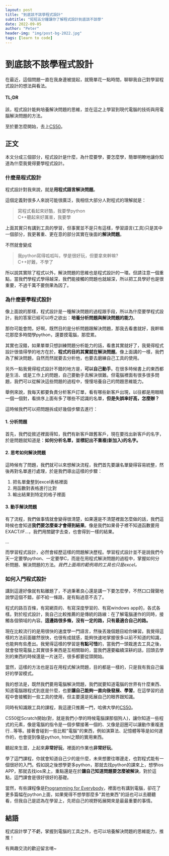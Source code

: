 ```yaml
---
layout: post
title: "到底該不該學程式設計"
subtitle: "短短五分鐘讓你了解程式設計到底該不該學"
date: 2022-09-05
author: "Peter"
header-img: "img/post-bg-2022.jpg"
tags: [learn to code]
---
```


# 到底該不該學程式設計

在最近，這個問題一直在我身邊被提起，就簡單花一點時間，聊聊我自己對學習程式設計的想法與看法。

#### TL;DR

該，程式設計能夠培養解決問題的思維，並在這之上學習到現代電腦的技術與用電腦解決問題的方法。

至於要怎麼開始，去上[CS50](https://cs50.harvard.edu/x/2022/)。

## 正文

本文分成三個部分，程式設計是什麼，為什麼要學，要怎麼學，簡單明瞭地讓你知道為什麼我覺得要學程式設計。


### 什麼是程式設計

程式設計對我來說，就是**用程式語言解決問題**。

這個定義對很多人來說可能很廣泛，我相信大部分人對程式的理解就是：

> 寫程式看起來好酷，我要學python  
> C++聽起來好厲害，我要學  

上面其實只有講到工具的學習，但事實並不是只有這樣，學習語言(工具)只是其中一個部分，我更著重、更在意的部分其實在後面的**解決問題**。

不然就會變成

> 我python寫得呱呱叫，學是很好玩，但要拿來幹嘛?  
> C++好難，不學了  

所以說其實除了程式以外，解決問題的思維也是程式設計的一環。但請注意一個重點，當我們學程式學得越深，我們能接觸的問題也就越深，所以把工具學好也是很重要，不過千萬不要倒果為因了。

### 為什麼要學程式設計

像上面說的那樣，程式設計是一種解決問題的過程跟手段，所以為什麼要學程式設計，我的答案已經可以呼之欲出：**培養分析問題與解決問題的能力**。

那你可能會問，好啊，既然目的是分析問題跟解決問題，那我去看書就好，我幹嘛花那麼多時間學python，還要摸電腦，那麼累。

其實也沒錯，如果單單只想訓練問題分析能力的話，看書其實就好了，我覺得程式設計很值得學的地方在於，**程式的目的其實就在解決問題**。像上面講的一樣，我們為了解決問題，自然而然就要去分析他，也要去磨練自己工具的使用。

另外一點我覺得程式設計不錯的地方是，**可以自己動手**。在很多時候書上的東西都是生活、或是工作上的問題，自己要動手去解決很難。但電腦裡面有很多很多問題，我們可以從解決這些問題的過程中，慢慢培養自己的問題思維能力。

舉例來說，我每天都要負責分析客戶訂單，看有哪些新客戶出現，以往都是用眼睛一個一個對，看排序上面有多了哪些不認識的名單，**但是失誤率好高，怎麼辦？**

這時候我們可以把問題拆成好幾個步驟去進行：

#### 1. 分析問題

首先，我們從敘述裡面得知，我們有新客戶跟舊客戶，現在要找出新客戶的名字，於是問題就知道是：**如何分析名單，並標記出不重複(新加入)的名字。**

#### 2. 思考如何解決問題

這時候有了問題，我們就可以來想解決流程，我們首先要讓名單變得容易統整，然後再對名單進行處理，於是我們導出這樣的步驟：
1. 把名單彙整到excel表格裡面
2. 用函數對表格進行比對
3. 輸出結果到特定的格子裡面

#### 3. 動手解決問題

有了流程，我們做事情就會變得很清楚，如果還是不清楚裡面怎麼做的話，我們這時候也會知道**我們要怎麼查才會得到結果**。像是我們如果骨子裡不知道函數要用EXACT/IF...，我們用關鍵字去查，也會得到一樣的結果。

...

而學習程式設計，必然會經歷這樣的問題解決歷程。學習程式設計並不是說我們今天一定要學python、一定要學C，而是在用程式解決問題的過程中，掌握如何分析問題、解決問題的方法。*我們上面用的範例用的工具也只是excel。*

### 如何入門程式設計

講到這邊好像就有點離題了，不過秉著良心還是講一下要怎麼學，不然口口聲聲地說學這個不錯，卻不給一條路，是有點過意不去了。

程式的路百百條，有寫網頁的、有寫深度學習的、有寫windows app的，各式各樣。對於程式設計，我自己比較推薦的是傳統的路線：在了解電腦運作的同時，接觸各個領域的內容。**這邊路很多條，沒有一定的路，只有最適合自己的路。**

現在比較流行的是用很快的速度學一門語言，然後丟幾個題目給你練習。我覺得這樣的方法前面雖然很快，也很有成就感，能夠快速地掌握很多以前不知道的知識，也能夠有些產出。我覺得這樣的學習是**有點可惜**的，當我們一頭栽進去工具之後，就會發現電腦上其實很多東西是互相關聯的，當我們還要繼續深耕的話，回頭去學別的東西的時候還是一片迷茫，很多都要從頭開始。

當然，這樣的方法也是旨在用程式解決問題，目的都是一樣的，只是我有我自己偏好的學習模式。

我的想法是，既然我們要用電腦解決問題，我們就要知道電腦的世界有什麼東西、知道電腦跟程式到底是什麼，也要**讓自己能夠一直向後發展、學習**。在這學習的過程中會接觸到一些工具的使用，但主要還是拓展自己的眼界跟知識。

同時有知識跟工具的課程，我這邊只推薦一門，哈佛大學的[CS50](https://cs50.harvard.edu/x/2022/)。

CS50從Scratch開始(對，就是我們小學的時候電腦課那個狗人)，讓你知道一些程式的元素，像是電腦的指令是一個步驟接著一個的、又像是迴圈可以讓動作重複進行...等等。接著會碰到一些比較"電腦"的東西，例如演算法、記憶體等等是如何運作的，也會提到像是python, html之類的實用東西。

聽起來生澀，上起來**非常好玩**，裡面的作業也**非常好玩**。

學了這門課程，你就會知道自己少的是什麼，未來想要往哪邊走，也對程式能有一個很好的入門。假如說之後想學更多python，那就去找python的課來上，想學ios APP，那就去找ios來上，重點還是在於**讓自己知道問題要怎麼被解決**，對於這點，這門課會是很好很好的基礎。

當然，有些課程像是[Programming for Everybody](https://www.coursera.org/learn/python?irclickid=0pyW%3AeVMdxyIWEIVyvxxWRUGUkDRPuTo9XQkQ00&irgwc=1&utm_medium=partners&utm_source=impact&utm_campaign=259799&utm_content=b2c#syllabus)，裡面也有講到電腦，卻花了更多篇幅在python上面，如果覺得不想學那麼多"其他東西"的話也可以去聽聽看，但我自己是認為在學習上，先把自己的視野拓展開來是最最重要的事情。

## 結語

程式設計學了不虧，掌握到電腦的工具之外，也可以培養解決問題的思維能力，推推！

有興趣交流的歡迎留言唷~